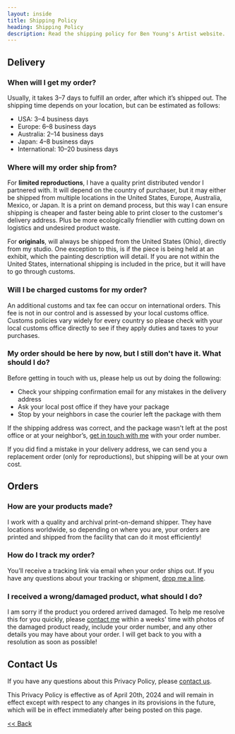 ```yaml
---
layout: inside
title: Shipping Policy
heading: Shipping Policy
description: Read the shipping policy for Ben Young's Artist website.
---
```


## Delivery ##

### When will I get my order? ###

Usually, it takes 3–7 days to fulfill an order, after which it’s shipped out. The shipping time depends on your location, but can be estimated as follows:

  * USA: 3–4 business days
  * Europe: 6–8 business days
  * Australia: 2–14 business days
  * Japan: 4–8 business days
  * International: 10–20 business days

### Where will my order ship from? ###

For **limited reproductions**, I have a quality print distributed vendor I partnered with. It will depend on the country of purchaser, but it may either be shipped from multiple locations in the United States, Europe, Australia, Mexico, or Japan. It is a print on demand process, but this way I can ensure shipping is cheaper and faster being able to print closer to the customer's delivery address. Plus be more ecologically friendlier with cutting down on logistics and undesired product waste.

For **originals**, will always be shipped from the United States (Ohio), directly from my studio. One exception to this, is if the piece is being held at an exhibit, which the painting description will detail. If you are not within the United States, international shipping is included in the price, but it will have to go through customs.

### Will I be charged customs for my order? ###

An additional customs and tax fee can occur on international orders. This fee is not in our control and is assessed by your local customs office. Customs policies vary widely for every country so please check with your local customs office directly to see if they apply duties and taxes to your purchases.

### My order should be here by now, but I still don't have it. What should I do? ###

Before getting in touch with us, please help us out by doing the following:

  * Check your shipping confirmation email for any mistakes in the delivery address
  * Ask your local post office if they have your package
  * Stop by your neighbors in case the courier left the package with them

If the shipping address was correct, and the package wasn't left at the post office or at your neighbor’s, [get in touch with me](/contact) with your order number.

If you did find a mistake in your delivery address, we can send you a replacement order (only for reproductions), but shipping will be at your own cost.
 
## Orders ##

### How are your products made? ###

I work with a quality and archival print-on-demand shipper. They have locations worldwide, so depending on where you are, your orders are printed and shipped from the facility that can do it most efficiently!

### How do I track my order? ###

You’ll receive a tracking link via email when your order ships out. If you have any questions about your tracking or shipment, [drop me a line](/contact).

### I received a wrong/damaged product, what should I do? ###

I am sorry if the product you ordered arrived damaged. To help me resolve this for you quickly, please [contact me](/contact) within a weeks' time with photos of the damaged product ready, include your order number, and any other details you may have about your order. I will get back to you with a resolution as soon as possible!


## Contact Us ##

If you have any questions about this Privacy Policy, please [contact us](/contact).

This Privacy Policy is effective as of April 20th, 2024 and will remain in effect except with respect to any changes in its provisions in the future, which will be in effect immediately after being posted on this page.

[<< Back](/shop)
